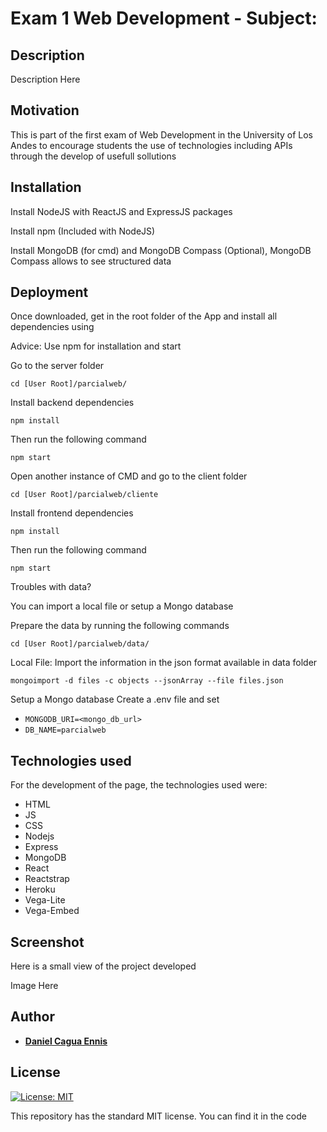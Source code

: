 # Exam 1 Web Development - Subject: 

## Description
Description Here

## Motivation
This is part of the first exam of Web Development in the University of Los Andes to encourage students the use of technologies including APIs through the develop of usefull sollutions 

## Installation
Install NodeJS with ReactJS and ExpressJS packages

Install npm (Included with NodeJS)

Install MongoDB (for cmd) and MongoDB Compass (Optional), MongoDB Compass allows to see structured data

## Deployment
Once downloaded, get in the root folder of the App and install all dependencies using

Advice: Use npm for installation and start

Go to the server folder

`
cd [User Root]/parcialweb/
`

Install backend dependencies

`
npm install
`

Then run the following command

`
npm start
`

Open another instance of CMD and go to the client folder

`
cd [User Root]/parcialweb/cliente
`

Install frontend dependencies

`
npm install
`

Then run the following command

`
npm start
`

Troubles with data?

You can import a local file or setup a Mongo database

Prepare the data by running the following commands

`
cd [User Root]/parcialweb/data/
`

Local File:
Import the information in the json format available in data folder

`
mongoimport -d files -c objects --jsonArray --file files.json
`

Setup a Mongo database
Create a .env file and set
* ```MONGODB_URI=<mongo_db_url>```
* ```DB_NAME=parcialweb```

## Technologies used
For the development of the page, the technologies used were:
- HTML
- JS
- CSS
- Nodejs
- Express
- MongoDB
- React
- Reactstrap
- Heroku
- Vega-Lite
- Vega-Embed

## Screenshot 
Here is a small view of the project developed

Image Here

## Author
* [__Daniel Cagua Ennis__](https://github.com/dcagua10)

## License
[![License: MIT](https://img.shields.io/badge/License-MIT-yellow.svg)](https://opensource.org/licenses/MIT)

This repository has the standard MIT license. You can find it in the code
